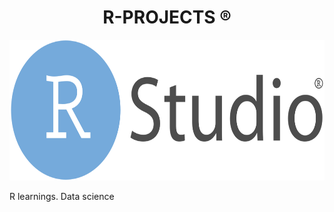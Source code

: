 <div align="center">
<h1 align="center">R-PROJECTS ®️</h1>
</div>

<div align="center">
<img src="https://github.com/davidalejoagudelo/R/blob/main/R.png" width="640" height="225">
</div>

R learnings.  Data science
